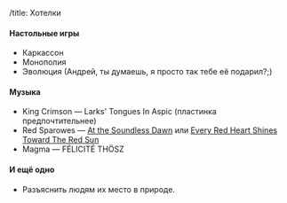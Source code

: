 /title: Хотелки

#### Настольные игры
* Каркассон
* Монополия
* Эволюция (Андрей, ты думаешь, я просто так тебе её подарил?;)

#### Музыка
* King Crimson — Larks' Tongues In Aspic (пластинка предпочтительнее)
* Red Sparowes — [At the Soundless Dawn] или [Every Red Heart Shines Toward The Red Sun]
* Magma — FÉLICITÉ THÖSZ

[At the Soundless Dawn]: http://www.bluecollardistro.com/redsparowes/product_info.php?products_id=1779&cPath=323_324&store=1
[Every Red Heart Shines Toward The Red Sun]: http://www.bluecollardistro.com/redsparowes/product_info.php?products_id=1754&cPath=323_324&store=1

#### И ещё одно
* Разъяснить людям их место в природе.
